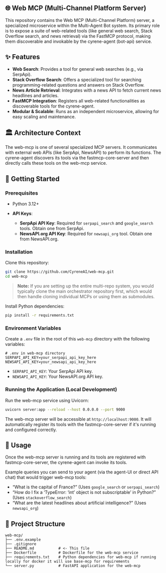 ## 🌐 Web MCP (Multi-Channel Platform Server)

This repository contains the Web MCP (Multi-Channel Platform) server, a specialized microservice within the Multi-Agent Bot system. Its primary role is to expose a suite of web-related tools (like general web search, Stack Overflow search, and news retrieval) via the FastMCP protocol, making them discoverable and invokable by the cyrene-agent (bot-api) service.

## ✨ Features

- **Web Search**: Provides a tool for general web searches (e.g., via SerpApi).
- **Stack Overflow Search**: Offers a specialized tool for searching programming-related questions and answers on Stack Overflow.
- **News Article Retrieval**: Integrates with a news API to fetch current news headlines and articles.
- **FastMCP Integration**: Registers all web-related functionalities as discoverable tools for the cyrene-agent.
- **Modular & Scalable**: Runs as an independent microservice, allowing for easy scaling and maintenance.

## 🏛️ Architecture Context

The web-mcp is one of several specialized MCP servers. It communicates with external web APIs (like SerpApi, NewsAPI) to perform its functions. The cyrene-agent discovers its tools via the fastmcp-core-server and then directly calls these tools on the web-mcp service.

## 🚀 Getting Started

### Prerequisites

* Python 3.12+
* **API Keys**:

  * **SerpApi API Key**: Required for `serpapi_search` and `google_search` tools. Obtain one from SerpApi.
  * **NewsAPI.org API Key**: Required for `newsapi_org` tool. Obtain one from NewsAPI.org.

### Installation

Clone this repository:

```bash
git clone https://github.com/CyreneAI/web-mcp.git
cd web-mcp
```

> **Note:** If you are setting up the entire multi-repo system, you would typically clone the main orchestrator repository first, which would then handle cloning individual MCPs or using them as submodules.

Install Python dependencies:

```bash
pip install -r requirements.txt
```

### Environment Variables

Create a `.env` file in the root of this `web-mcp` directory with the following variables:

```env
# .env in web-mcp directory
SERPAPI_API_KEY=your_serpapi_api_key_here
NEWSAPI_API_KEY=your_newsapi_api_key_here
```

* `SERPAPI_API_KEY`: Your SerpApi API key.
* `NEWSAPI_API_KEY`: Your NewsAPI.org API key.

### Running the Application (Local Development)

Run the web-mcp service using Uvicorn:

```bash
uvicorn server:app --reload --host 0.0.0.0 --port 9000
```

The web-mcp server will be accessible at `http://localhost:9000`. It will automatically register its tools with the fastmcp-core-server if it's running and configured correctly.

## 🧪 Usage

Once the web-mcp server is running and its tools are registered with fastmcp-core-server, the cyrene-agent can invoke its tools.

Example queries you can send to your agent (via the agent-UI or direct API chat) that would trigger web-mcp tools:

* “What is the capital of France?” (Uses `google_search` or `serpapi_search`)
* “How do I fix a ‘TypeError: ‘int’ object is not subscriptable’ in Python?” (Uses `stackoverflow_search`)
* “What are the latest headlines about artificial intelligence?” (Uses `newsapi_org`)

## 📁 Project Structure

```
web-mcp/
├── .env.example
├── .gitignore
├── README.md           # <- This file
├── Dockerfile          # Dockerfile for the web-mcp service
├── requirements.txt    # Python dependencies for web-mcp if running locally for docker it will use base-mcp for requirements
└── server.py           # FastAPI application for the web-mcp
```
